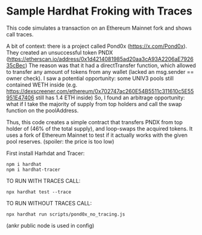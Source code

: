 # Sample Hardhat Froking with Traces

This code simulates a transaction on an Ethereum Mainnet fork and shows call traces.

A bit of context: there is a project called Pond0x (https://x.com/Pond0x). They created an unsuccessful token PNDX (https://etherscan.io/address/0x1d4214081985ad20aa3cA93A2206aE792635cBec)
The reason was that it had a directTransfer function, which allowed to transfer any amount of tokens from any wallet (lacked an msg.sender == owner check). 
I saw a potential opportunity: some UNIV3 pools still contained WETH inside (e.g. https://dexscreener.com/ethereum/0x702747ac260E54B5511c311610c5E55951E47406 still has 1.4 ETH inside)
So, I found an arbitrage opportunity: what if I take the majority of supply from top holders and call the swap function on the poolAddress.

Thus, this code creates a simple contract that transfers PNDX from top holder of (46% of the total supply), and loop-swaps the acquired tokens. 
It uses a fork of Ethereum Mainnet to test if it actually works with the given pool reserves. (spoiler: the price is too low)

First install Harhdat and Tracer:
```
npm i hardhat
npm i hardhat-tracer
```

TO RUN WITH TRACES CALL:
```
npx hardhat test --trace   
```

TO RUN WITHOUT TRACES CALL:

```
npx hardhat run scripts/pond0x_no_tracing.js
```

(ankr public node is used in config)



